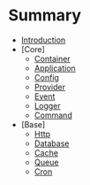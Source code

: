 # Summary

* [Introduction](README.md)
* [Core]
  * [Container](docs/zh-CN/container.md)
  * [Application](docs/zh-CN/app.md)
  * [Config](docs/zh-CN/config.md)
  * [Provider](docs/zh-CN/provider.md)
  * [Event](docs/zh-CN/event.md)
  * [Logger](docs/zh-CN/logger.md)
  * [Command](docs/zh-CN/command.md)
* [Base]
  * [Http](docs/zh-CN/http.md)
  * [Database](docs/zh-CN/databases.md)
  * [Cache](docs/zh-CN/cache.md)
  * [Queue](docs/zh-CN/queue.md)
  * [Cron](docs/zh-CN/cron.md)